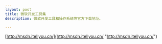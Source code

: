 ```yaml
---
layout: post
title: 微软开发工具集
description: 微软开发工具和操作系统等官方下载地址。

---
```



[http://msdn.itellyou.cn/](http://msdn.itellyou.cn/ "http://msdn.itellyou.cn/")
